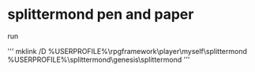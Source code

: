 # splittermond pen and paper

run 

'''
mklink /D %USERPROFILE%\rpgframework\player\myself\splittermond %USERPROFILE%\splittermond\genesis\splittermond
'''
